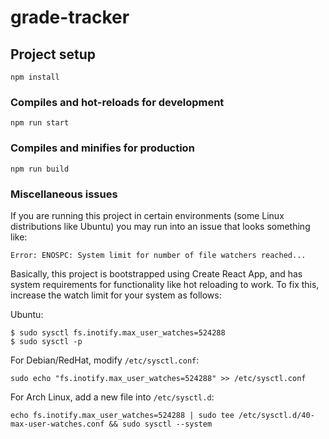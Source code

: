 # grade-tracker

## Project setup
```
npm install
```

### Compiles and hot-reloads for development
```
npm run start
```

### Compiles and minifies for production
```
npm run build
```
### Miscellaneous issues

If you are running this project in certain environments (some Linux distributions like Ubuntu) you may run into an issue that looks something like:

```
Error: ENOSPC: System limit for number of file watchers reached...
```

Basically, this project is bootstrapped using Create React App, and has system requirements for functionality like hot reloading to work.
To fix this, increase the watch limit for your system as follows:

Ubuntu:
```
$ sudo sysctl fs.inotify.max_user_watches=524288
$ sudo sysctl -p
```

For Debian/RedHat, modify `/etc/sysctl.conf`:
```
sudo echo "fs.inotify.max_user_watches=524288" >> /etc/sysctl.conf
```

For Arch Linux, add a new file into `/etc/sysctl.d`:
```
echo fs.inotify.max_user_watches=524288 | sudo tee /etc/sysctl.d/40-max-user-watches.conf && sudo sysctl --system
```